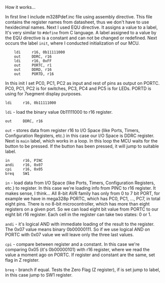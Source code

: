 How it works...

In first line I include m328Pdef.inc file using assembly directive. This file contains the register names from datasheet, thus we don't have to use hexidecimal names.
Next I used EQU directive. It assigns a value to a label, It's very similar to `#define` from C language. A label assigned to a value by the EQU directive is a constant and can not be changed or redefined. 
Next occurs the label `init`, where I conducted initialization of our MCU. 
```   
    ldi     r16, 0b11111000
    out     DDRC, r16
    ldi     r16, 0xFF
    out     PORTC, r1 
    out     DDRD, r16
    out     PORTD, r16
``` 
In this init I set PC0, PC1, PC2 as input and rest of pins as output on PORTC. PC0, PC1, PC2 is for switches, PC3, PC4 and PC5 is for LEDs. PORTD is using for 7segment display purposes. 
```
ldi     r16, 0b11111000
```
`ldi` - load the binary value 0b11111000 to r16 register.
```
out     DDRC, r16
```
`out` - stores data from register r16 to I/O Space (like Ports, Timers, Configuration Registers, etc.) in this case our I/O Space is DDRC register.
Next is `main` label, which works in a loop. In this loop the MCU waits for the button to be pressed. If the button has been pressed, it will jump to suitable label. 
```
in      r16, PINC
andi    r16, 0x07
cpi     r16, 0x05
breq    SW1
```
`in` - load data from I/O Space (like Ports, Timers, Configuration Registers, etc.) to register. In this case we're loading info from PINC to r16 register. It makes sense, I think... All 8-bit AVR family has only from 0 to 7 bit PORT, for example we have in mega328p PORTC, which has PC0, PC1, ..., PC7, in total eight pins. There is no 8-bit microcontroller, which has more than eight registers on a given port. So we can load eight bit value from PORTC to our eight bit r16 register. Each cell in the register can take two states: 0 or 1. 

`andi` - it's logical AND with immediate loading of the result to the register. The 0x07 value means binary 0b00000111. So if we use logical AND on PORTC with 0x07 value we will leave only the three last values. 

`cpi` - compare between register and a constant. In this case we're comparing 0x05 (it's 0b00000101) with r16 register, where we read the value a moment ago on PORTC. If register and constant are the same, set flag in Z register. 

`breq` - branch if equal.  Tests the Zero Flag (Z register), if is set jump to label, in this case jump to SW1 register. 












